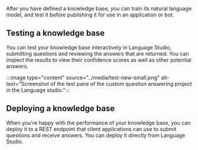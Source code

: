
After you have defined a knowledge base, you can train its natural language model, and test it before publishing it for use in an application or bot.

## Testing a knowledge base

You can test your knowledge base interactively in Language Studio, submitting questions and reviewing the answers that are returned. You can inspect the results to view their confidence scores as well as other potential answers.

:::image type="content" source="../media/test-new-small.png" alt-text="Screenshot of the test pane of the custom question answering project in the Language studio.":::

## Deploying a knowledge base

When you're happy with the performance of your knowledge base, you can deploy it to a REST endpoint that client applications can use to submit questions and receive answers. You can deploy it directly from Language Studio.

